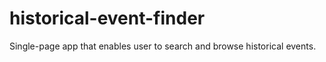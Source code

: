 # historical-event-finder
Single-page app that enables user to search and browse historical events.
